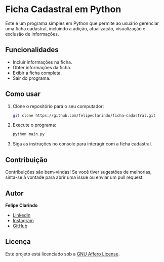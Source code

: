 # Ficha Cadastral em Python

Este é um programa simples em Python que permite ao usuário gerenciar uma ficha cadastral, incluindo a adição, atualização, visualização e exclusão de informações.

## Funcionalidades

- Incluir informações na ficha.
- Obter informações da ficha.
- Exibir a ficha completa.
- Sair do programa.

## Como usar

1. Clone o repositório para o seu computador:

   ```bash
   git clone https://github.com/felipeclarindo/ficha-cadastral.git
   ```

2. Execute o programa:

    ```bash 
    python main.py
    ```

3. Siga as instruções no console para interagir com a ficha cadastral.

## Contribuição

Contribuições são bem-vindas! Se você tiver sugestões de melhorias, sinta-se à vontade para abrir uma issue ou enviar um pull request.

## Autor

 **Felipe Clarindo**
  - [LinkedIn](https://www.linkedin.com/in/felipe-clarindo-934578289/)
  - [Instagram](https://www.instagram.com/lipethegoat)
  - [GitHub](https://github.com/felipeclarindo)

## Licença

Este projeto está licenciado sob a [GNU Affero License](https://www.gnu.org/licenses/agpl-3.0.html).
